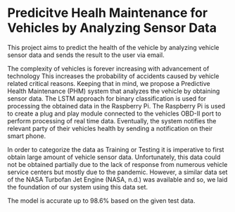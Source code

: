 # Predicitve Healh Maintenance for Vehicles by Analyzing Sensor Data
This project aims to predict the health of the vehicle by analyzing vehicle sensor data and sends the result to the user via email.

The complexity of vehicles is forever increasing with advancement of technology This increases the probability of accidents caused by vehicle related critical reasons. Keeping that in mind, we propose a Predictive Health Maintenance (PHM) system that analyzes the vehicle by obtaining sensor data. The LSTM approach for binary classification is used for processing the obtained data in the Raspberry Pi. The Raspberry Pi is used to create a plug and play module connected to the vehicles OBD-II port to perform processing of real time data. Eventually, the system notifies the relevant party of their vehicles health by sending a notification on their smart phone. 

In order to categorize the data as Training or Testing it is imperative to first obtain large amount of vehicle sensor data. Unfortunately, this data could not be obtained partially due to the lack of response from numerous vehicle service centers but mostly due to the pandemic. However, a similar data set of the NASA Turbofan Jet Engine (NASA, n.d.) was available and so, we laid the foundation of our system using this data set.

The model is accurate up to 98.6% based on the given test data.
